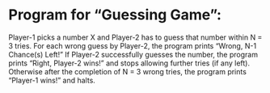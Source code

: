 
# Program for “Guessing Game”:

Player-1 picks a number X and Player-2 has to guess that number within N = 3 tries. For each
wrong guess by Player-2, the program prints “Wrong, N-1 Chance(s) Left!” If Player-2
successfully guesses the number, the program prints “Right, Player-2 wins!” and stops
allowing further tries (if any left). Otherwise after the completion of N = 3 wrong tries, the
program prints “Player-1 wins!” and halts.

